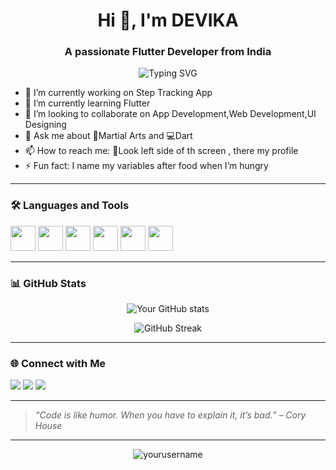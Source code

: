 <h1 align="center">Hi 👋, I'm DEVIKA </h1>
<h3 align="center">A passionate Flutter Developer from India</h3>

<p align="center">
  <img src="https://readme-typing-svg.herokuapp.com?font=Fira+Code&size=22&pause=1000&color=F75C7E&center=true&vCenter=true&width=435&lines=Welcome+to+my+GitHub!;I+%E2%9D%A4+code+and+coffee.;Always+learning+new+things!" alt="Typing SVG" />
</p>

- 🔭 I’m currently working on Step Tracking App
- 🌱 I’m currently learning Flutter
- 👯 I’m looking to collaborate on App Development,Web Development,UI Designing
- 💬 Ask me about 🥊Martial Arts and 💻Dart
- 📫 How to reach me: 👀Look left side of th screen , there my profile 
- ⚡ Fun fact:  I name my variables after food when I’m hungry

---

### 🛠️ Languages and Tools

<p align="left">


 <!-- Python (already have this) -->
<img src="https://cdn.jsdelivr.net/gh/devicons/devicon/icons/python/python-original.svg" width="40" height="40"/>

<!-- C -->
<img src="https://cdn.jsdelivr.net/gh/devicons/devicon/icons/c/c-original.svg" width="40" height="40"/>

<!-- C++ -->
<img src="https://cdn.jsdelivr.net/gh/devicons/devicon/icons/cplusplus/cplusplus-original.svg" width="40" height="40"/>

<!-- Dart -->
<img src="https://cdn.jsdelivr.net/gh/devicons/devicon/icons/dart/dart-original.svg" width="40" height="40"/>

<!-- HTML -->
<img src="https://cdn.jsdelivr.net/gh/devicons/devicon/icons/html5/html5-original.svg" width="40" height="40"/>

<!-- CSS -->
<img src="https://cdn.jsdelivr.net/gh/devicons/devicon/icons/css3/css3-original.svg" width="40" height="40"/>

</p>

---

### 📊 GitHub Stats

<p align="center">
  <img src="https://github-readme-stats.vercel.app/api?username=yourusername&show_icons=true&theme=radical" alt="Your GitHub stats" />
</p>

<p align="center">
  <img src="https://github-readme-streak-stats.herokuapp.com/?user=yourusername&theme=radical" alt="GitHub Streak" />
</p>

---

### 🌐 Connect with Me

<p align="left">
  <a href="https://twitter.com/yourhandle" target="blank"><img src="https://img.shields.io/badge/Twitter-1DA1F2?style=for-the-badge&logo=twitter&logoColor=white"/></a>
  <a href="https://linkedin.com/in/yourhandle" target="blank"><img src="https://img.shields.io/badge/LinkedIn-0A66C2?style=for-the-badge&logo=linkedin&logoColor=white"/></a>
  <a href="https://yourportfolio.com" target="blank"><img src="https://img.shields.io/badge/Portfolio-FF5722?style=for-the-badge&logo=firefox&logoColor=white"/></a>
</p>

---

> _“Code is like humor. When you have to explain it, it’s bad.” – Cory House_

---

<p align="center">
  <img src="https://komarev.com/ghpvc/?username=yourusername&label=Profile%20views&color=0e75b6&style=flat" alt="yourusername" />
</p>
